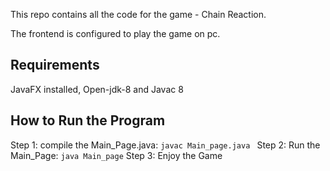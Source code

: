 This repo contains all the code for the game - Chain Reaction.

The frontend is configured to play the game on pc.

## Requirements

JavaFX installed, Open-jdk-8 and Javac 8


## How to Run the Program

Step 1: compile the Main_Page.java: ```javac Main_page.java ```
Step 2: Run the Main_Page: ```java Main_page```
Step 3: Enjoy the Game


